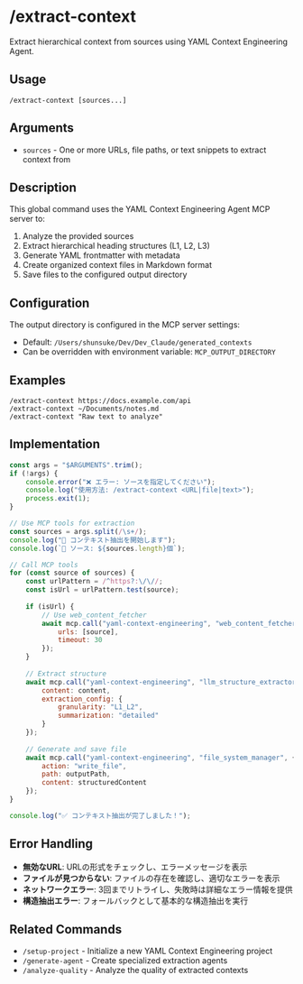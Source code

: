 # /extract-context

Extract hierarchical context from sources using YAML Context Engineering Agent.

## Usage

```
/extract-context [sources...]
```

## Arguments

- `sources` - One or more URLs, file paths, or text snippets to extract context from

## Description

This global command uses the YAML Context Engineering Agent MCP server to:

1. Analyze the provided sources
2. Extract hierarchical heading structures (L1, L2, L3)
3. Generate YAML frontmatter with metadata
4. Create organized context files in Markdown format
5. Save files to the configured output directory

## Configuration

The output directory is configured in the MCP server settings:
- Default: `/Users/shunsuke/Dev/Dev_Claude/generated_contexts`
- Can be overridden with environment variable: `MCP_OUTPUT_DIRECTORY`

## Examples

```
/extract-context https://docs.example.com/api
/extract-context ~/Documents/notes.md
/extract-context "Raw text to analyze"
```

## Implementation

```javascript
const args = "$ARGUMENTS".trim();
if (!args) {
    console.error("❌ エラー: ソースを指定してください");
    console.log("使用方法: /extract-context <URL|file|text>");
    process.exit(1);
}

// Use MCP tools for extraction
const sources = args.split(/\s+/);
console.log("🚀 コンテキスト抽出を開始します");
console.log(`📍 ソース: ${sources.length}個`);

// Call MCP tools
for (const source of sources) {
    const urlPattern = /^https?:\/\//;
    const isUrl = urlPattern.test(source);
    
    if (isUrl) {
        // Use web_content_fetcher
        await mcp.call("yaml-context-engineering", "web_content_fetcher", {
            urls: [source],
            timeout: 30
        });
    }
    
    // Extract structure
    await mcp.call("yaml-context-engineering", "llm_structure_extractor", {
        content: content,
        extraction_config: {
            granularity: "L1_L2",
            summarization: "detailed"
        }
    });
    
    // Generate and save file
    await mcp.call("yaml-context-engineering", "file_system_manager", {
        action: "write_file",
        path: outputPath,
        content: structuredContent
    });
}

console.log("✅ コンテキスト抽出が完了しました！");
```

## Error Handling

- **無効なURL**: URLの形式をチェックし、エラーメッセージを表示
- **ファイルが見つからない**: ファイルの存在を確認し、適切なエラーを表示
- **ネットワークエラー**: 3回までリトライし、失敗時は詳細なエラー情報を提供
- **構造抽出エラー**: フォールバックとして基本的な構造抽出を実行

## Related Commands

- `/setup-project` - Initialize a new YAML Context Engineering project
- `/generate-agent` - Create specialized extraction agents
- `/analyze-quality` - Analyze the quality of extracted contexts